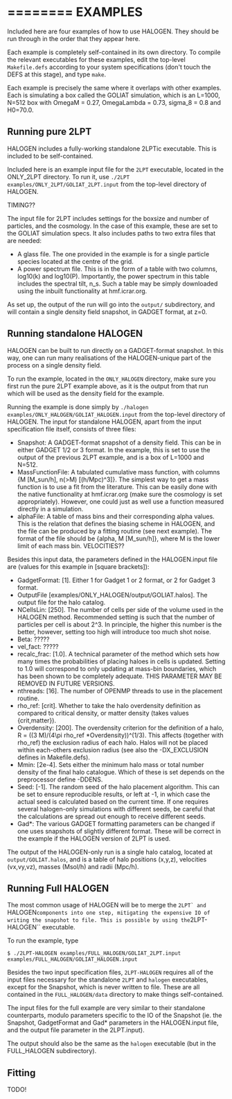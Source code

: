 ========
EXAMPLES
========
Included here are four examples of how to use HALOGEN. They
should be run through in the order that they appear here.

Each example is completely self-contained in its own directory.
To compile the relevant executables for these examples, edit
the top-level ``Makefile.defs`` according to your system
specifications (don't touch the DEFS at this stage), and
type ``make``.

Each example is precisely the same where it overlaps with other
examples. Each is simulating a box called the GOLIAT simulation,
which is an L=1000, N=512 box with OmegaM = 0.27, OmegaLambda = 0.73, 
sigma_8 = 0.8 and H0=70.0.

Running pure 2LPT
-----------------
HALOGEN includes a fully-working standalone 2LPTic 
executable. This is included to be self-contained. 

Included here is an example input file for the ``2LPT`` 
executable, located in the ONLY_2LPT directory. To run it, use 
``./2LPT examples/ONLY_2LPT/GOLIAT_2LPT.input`` from the top-level
directory of HALOGEN. 

TIMING??

The input file for 2LPT includes settings for the boxsize and
number of particles, and the cosmology. In the case of this 
example, these are set to the GOLIAT simulation specs. 
It also includes paths to two extra files that are needed:

* A glass file. The one provided in the example is for a single
  particle species located at the centre of the grid.
* A power spectrum file. This is in the form of a table with two 
  columns, log10(k) and log10(P). Importantly, the power spectrum
  in this table includes the spectral tilt, n_s. Such a table may
  be simply downloaded using the inbuilt functionality at 
  hmf.icrar.org.

As set up, the output of the run will go into the ``output/``
subdirectory, and will contain a single density field snapshot,
in GADGET format, at z=0.

Running standalone HALOGEN
--------------------------
HALOGEN can be built to run directly on a GADGET-format snapshot.
In this way, one can run many realisations of the HALOGEN-unique
part of the process on a single density field. 

To run the example, located in the ``ONLY_HALOGEN`` directory,
make sure you first run the pure 2LPT example above, as it is
the output from that run which will be used as the density field
for the example. 

Running the example is done simply by ``./halogen
examples/ONLY_HALOGEN/GOLIAT_HALOGEN.input`` from the top-level directory
of HALOGEN. The input for standalone HALOGEN, apart from the input
specification file itself, consists of three files:

* Snapshot: A GADGET-format snapshot of a density field. This can be
  in either GADGET 1/2 or 3 format. In the example, this is set to use
  the output of the previous 2LPT example, and is a box of L=1000 and 
  N=512.
* MassFunctionFile: A tabulated cumulative mass function, with columns
  {M [M_sun/h], n(>M) [(h/Mpc)^3]}. The simplest way to get a mass 
  function is to use a fit from the literature. This can be easily done
  with the native functionality at hmf.icrar.org (make sure the cosmology
  is set appropriately). However, one could just as well use a function
  measured directly in a simulation.
* alphaFile: A table of mass bins and their corresponding alpha values.
  This is the relation that defines the biasing scheme in HALOGEN, and the
  file can be produced by a fitting routine (see next example). The format
  of the file should be {alpha, M [M_sun/h]}, where M is the lower limit of
  each mass bin. VELOCITIES??

Besides this input data, the parameters defined in the HALOGEN.input file are
(values for this example in [square brackets]):

* GadgetFormat: [1]. Either 1 for Gadget 1 or 2 format, or 2 for Gadget 3
  format.
* OutputFile [examples/ONLY_HALOGEN/output/GOLIAT.halos]. The output file
  for the halo catalog.
* NCellsLin: [250]. The number of cells per side of the volume used in the
  HALOGEN method. Recommended setting is such that the number of particles
  per cell is about 2^3. In principle, the higher this number is the better,
  however, setting too high will introduce too much shot noise.
* Beta: ?????
* vel_fact: ?????
* recalc_frac: [1.0]. A technical parameter of the method which sets how
  many times the probabilities of placing haloes in cells is updated. 
  Setting to 1.0 will correspond to only updating at mass-bin boundaries,
  which has been shown to be completely adequate. THIS PARAMETER MAY BE 
  REMOVED IN FUTURE VERSIONS.
* nthreads: [16]. The number of OPENMP threads to use in the placement
  routine.
* rho_ref: [crit]. Whether to take the halo overdensity definition as compared
  to critical density, or matter density (takes values {crit,matter}). 
* Overdensity: [200]. The overdensity criterion for the definition of a halo,
  R = ((3 M)/(4\pi rho_ref *Overdensity))^(1/3). This affects (together with 
  rho_ref) the exclusion radius of each halo. Halos will not be placed within 
  each-others exclusion radius (see also the -DX_EXCLUSION defines in Makefile.defs).
* Mmin: [2e-4]. Sets either the minimum halo mass or total number density of 
  the final halo catalogue. Which of these is set depends on the preprocessor
  define -DDENS.
* Seed: [-1]. The random seed of the halo placement algorithm. This can be set
  to ensure reproducible results, or left at -1, in which case the actual seed
  is calculated based on the current time. If one requires several
  halogen-only simulations with different seeds, be careful that the
  calculations are spread out enough to receive different seeds.
* Gad*: The various GADGET formatting parameters can be changed if one uses
  snapshots of slightly different format. These will be correct in the example
  if the HALOGEN version of 2LPT is used. 

The output of the HALOGEN-only run is a single halo catalog, located at
``output/GOLIAT.halos``, and is a table of halo positions (x,y,z), 
velocities (vx,vy,vz), masses (Msol/h) and radii (Mpc/h).

Running Full HALOGEN
--------------------
The most common usage of HALOGEN will be to merge the ``2LPT` and ``HALOGEN``
components into one step, mitigating the expensive IO of writing the snapshot
to file. This is possible by using the ``2LPT-HALOGEN``
executable. 

To run the example, type

    $ ./2LPT-HALOGEN examples/FULL_HALOGEN/GOLIAT_2LPT.input examples/FULL_HALOGEN/GOLIAT_HALOGEN.input

Besides the two input specification files, ``2LPT-HALOGEN`` requires all of
the input files necessary for the standalone ``2LPT`` and ``halogen``
executables, except for the Snapshot, which is never written to file. These
are all contained in the ``FULL_HALOGEN/data`` directory to make things
self-contained.

The input files for the full example are very similar to their standalone
counterparts, modulo parameters specific to the IO of the Snapshot (ie. the
Snapshot, GadgetFormat and Gad* parameters in the HALOGEN.input file, and the
output file parameter in the 2LPT.input).

The output should also be the same as the ``halogen`` executable (but in the 
FULL_HALOGEN subdirectory).


Fitting
-------
TODO!

